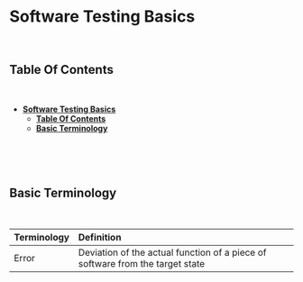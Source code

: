 # **Software Testing Basics**
<br>

## **Table Of Contents**
<br>

- [**Software Testing Basics**](#software-testing-basics)
  - [**Table Of Contents**](#table-of-contents)
  - [**Basic Terminology**](#basic-terminology)

<br>
<br>
<br>

## **Basic Terminology**
<br>

|Terminology |Definition
|:-----------|:-----------------------------------------------------------------------------
|Error       |Deviation of the actual function of a piece of software from the target state


